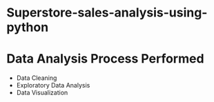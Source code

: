 # Superstore-sales-analysis-using-python
# Data Analysis Process Performed
- Data Cleaning
- Exploratory Data Analysis
- Data Visualization
